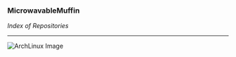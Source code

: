 ### MicrowavableMuffin  
_Index of Repositories_  

---
![ArchLinux Image]( https://github.com/microwavablemuffin/iso_arch )

